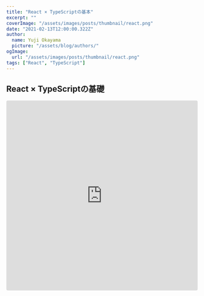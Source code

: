 ```yaml
---
title: "React × TypeScriptの基本"
excerpt: ""
coverImage: "/assets/images/posts/thumbnail/react.png"
date: "2021-02-13T12:00:00.322Z"
author:
  name: Yuji Okayama
  picture: "/assets/blog/authors/"
ogImage:
  url: "/assets/images/posts/thumbnail/react.png"
tags: ["React", "TypeScript"]
---
```

## React × TypeScriptの基礎
   <iframe src="https://codesandbox.io/embed/react-typescript-basic-2lpt4?fontsize=14&hidenavigation=1&theme=dark"
     style="width:100%; height:500px; border:0; border-radius: 4px; overflow:hidden;"
     title="react-typescript-basic"
     allow="accelerometer; ambient-light-sensor; camera; encrypted-media; geolocation; gyroscope; hid; microphone; midi; payment; usb; vr; xr-spatial-tracking"
     sandbox="allow-forms allow-modals allow-popups allow-presentation allow-same-origin allow-scripts"
   ></iframe>